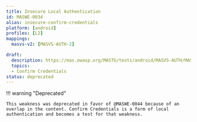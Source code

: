 ```yaml
---
title: Insecure Local Authentication
id: MASWE-0034
alias: insecure-confirm-credentials
platform: [android]
profiles: [L2]
mappings:
  masvs-v2: [MASVS-AUTH-2]

draft:
  description: https://mas.owasp.org/MASTG/tests/android/MASVS-AUTH/MASTG-TEST-0017/
  topics:
  - Confirm Credentials
status: deprecated
---
```


!!! warning "Deprecated"

    This weakness was deprecated in favor of @MASWE-0044 because of an overlap in the content. Confirm Credentials is a form of local authentication and becomes a test for that weakness.
